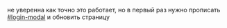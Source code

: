 не уверенна как точно это работает, но в первый раз нужно прописать [#login-modal](https://dianameissen.github.io/LoginForm/#login-modal) и обновить страницу

